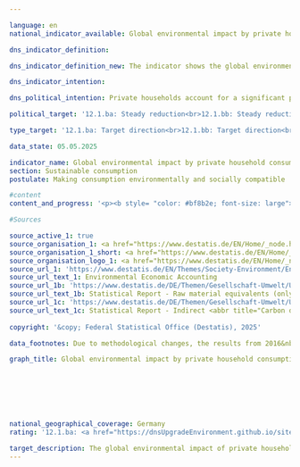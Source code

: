 ```yaml
---

language: en        
national_indicator_available: Global environmental impact by private household consumption        

dns_indicator_definition:         

dns_indicator_definition_new: The indicator shows the global environmental impact of private household consumption compared to the base year 2010. Specifically, these are the domestic and foreign use of raw materials (12.1.ba), energy consumption (12.1.bb) and carbon dioxide (<abbr title="Carbon dioxide" tabindex="0">CO₂</abbr>) emissions (12.1.bc) in connection with the production and consumption of all goods for the consumption activities of domestic private households.        

dns_indicator_intention:         

dns_political_intention: Private households account for a significant proportion of an economy's resource consumption through their consumption activities. However, this consumption is not only domestic, but also takes place indirectly abroad through the production of imported goods. The indicator therefore provides information on the global environmental impact of the consumption activities of private households. By reducing energy consumption, for example, resources are saved at home and abroad and climate-damaging carbon dioxide emissions are avoided.        

political_target: '12.1.ba: Steady reduction<br>12.1.bb: Steady reduction<br>12.1.bc: Steady reduction'        

type_target: '12.1.ba: Target direction<br>12.1.bb: Target direction<br>12.1.bc: Target direction'        

data_state: 05.05.2025        

indicator_name: Global environmental impact by private household consumption        
section: Sustainable consumption        
postulate: Making consumption environmentally and socially compatible        

#content         
content_and_progress: '<p><b style= "color: #bf8b2e; font-size: large">12.1.b Global environmental impact by private household consumption</b><br><br>The environmental impact of private household consumption cannot be fully captured by a single indicator. Therefore, the analysis is based on three key influencing factors: raw material use (Indicator 12.1.ba), energy consumption (Indicator 12.1.bb), and <abbr title="Carbon dioxide" tabindex="0">CO₂</abbr> emissions resulting from private household consumption (Indicator 12.1.bc). The underlying data is sourced from the Environmental-Economic Accounting (<abbr title="Environmental economic accounts" tabindex="0">UGR</abbr>). The <abbr title="Environmental economic accounts" tabindex="0">UGR</abbr> quantifies the environmental impacts associated with the production of goods for private household consumption using an input-output model.<br><br>Private households consume resources both directly and indirectly. Accordingly, the three indicators account for both direct and indirect consumption and capture environmental impacts both within Germany and those occurring abroad due to production processes for goods consumed in Germany.<br><br>Direct consumption includes, for instance, the use of natural gas for heating, fuel consumption in road transport, and the direct consumption of food.<br><br>Indirect consumption arises along the entire production and supply chain&nbsp;–&nbsp;for example, during the manufacture, processing, and transport of consumer goods&nbsp;–&nbsp;and involves both domestic and foreign resource and energy use, as well as <abbr title="Carbon dioxide" tabindex="0">CO₂</abbr> emissions.<br><br>There are close interrelations between raw material use, energy consumption, and <abbr title="Carbon dioxide" tabindex="0">CO₂</abbr> emissions. The use of fossil fuels such as coal, crude oil, or natural gas for electricity and heat generation leads not only to resource and energy use but also to <abbr title="Carbon dioxide" tabindex="0">CO₂</abbr> emissions.<br><br>All three indicators are presented in comparison to the reference year 2010.<br><br><b>12.1.ba Raw Material Use</b><br><br>Raw materials are categorised into abiotic and biotic resources. Abiotic resources include fossil fuels such as coal, crude oil, and natural gas, as well as non-energy raw materials like ores and other mineral resources, including sand, gravel, limestone, clay, silica sands, salt, and fertiliser minerals.<br><br>Biotic raw materials encompass plant-based products from agriculture and forestry as well as wild animals obtained through hunting or fishing. By contrast, products of animal husbandry such as meat, milk, or eggs are classified as economic goods rather than raw materials.<br><br>Water is not considered a separate raw material, as its quantitative dominance would overshadow the presentation of other raw material groups. However, the water content of biotic raw materials is included as part of the respective resource.<br><br>Total raw material use for private household consumption remained largely stable from 2010&nbsp;but began to decline after 2016, amounting to a preliminary figure of 555&nbsp;million tonnes in 2022. This corresponds to a reduction to 89.2% of the 2010&nbsp;level. A more detailed analysis reveals that the use of abiotic raw materials fell by 12.1% since 2010, while the use of biotic raw materials declined by 7.1%.<br><br>In 2022, approximately 60.5% of abiotic resource consumption was attributable to fossil fuels. Their use fell by 14.1% since 2010. The consumption of ores decreased by 25.8%, while the use of other mineral resources increased by 17.2%.<br><br><b>12.1.bb Energy Consumption</b><br><br>The data on energy consumption also includes transformation, storage, and transmission losses, such as those arising during electricity and district heating generation in the context of indirect consumption. The indicator is influenced by both changes in consumption behaviour and efficiency improvements in energy supply.<br><br>Since 2010, energy consumption resulting from private household consumption has been on a downward trend. By 2021, it had decreased by 14.3% to 8,509&nbsp;petajoules. Approximately 45% of this energy use is attributable to direct household consumption, while 55% stems from indirect energy use incurred during the production of goods demanded by households. Compared to 2010, the decline in direct energy consumption was smaller than in indirect consumption.<br><br>Energy consumption is broken down into the categories of residential energy use (direct), mobility, energy goods, other products, food, services, and trade. The largest share is accounted for by residential energy use (direct), representing 30% of total household energy consumption&nbsp;–&nbsp;equivalent to 2,554&nbsp;petajoules in 2021&nbsp;–&nbsp;followed by mobility at 20%.<br><br>Between 2010&nbsp;and 2021, energy consumption per household fell by 16.9% to 208&nbsp;gigajoules. Per capita, this equates to a decline of 15.8% to 102&nbsp;gigajoules.<br><br><b>12.1.bc <abbr title="Carbon dioxide" tabindex="0">CO₂</abbr> Emissions</b><br><br>In 2021, <abbr title="Carbon dioxide" tabindex="0">CO₂</abbr> emissions from private household consumption amounted to 540&nbsp;million tonnes, representing a 16.9% decrease compared to 2010.<br><br>As with energy consumption, direct emissions&nbsp;–&nbsp;down by 9.8%&nbsp;–&nbsp;declined less sharply than indirect emissions, which are generated during the production and transport of consumer goods. These decreased by 20.8%.<br><br>In 2021, consumption activities resulted in 13.2&nbsp;tonnes of <abbr title="Carbon dioxide" tabindex="0">CO₂</abbr> emissions per household&nbsp;–&nbsp;a reduction of 19.4% compared to 2010.<br><br><b>Interpretation of Indicators and Methodological Notes</b><br><br>The indicators on global environmental impacts relate to private household consumption across the entire economy and are normalised to the year 2010. They do not refer to the number of individuals or households. When interpreting the results, it is important to note that, in addition to efficiency gains and changes in consumption behaviour, demographic developments&nbsp;–&nbsp;such as population growth or an increase in the number of households&nbsp;–&nbsp;can also influence <abbr title="Carbon dioxide" tabindex="0">CO₂</abbr> emissions as well as raw material and energy use.<br><br>For instance, a growing population can result in absolute consumption and emissions not decreasing&nbsp;–&nbsp;or even increasing&nbsp;–&nbsp;despite efficiency improvements or shifts in consumer behaviour.</p>'                

#Sources        

source_active_1: true
source_organisation_1: <a href="https://www.destatis.de/EN/Home/_node.html" target="_blank">Federal Statistical Office</a>
source_organisation_1_short: <a href="https://www.destatis.de/EN/Home/_node.html" target="_blank">Federal Statistical Office</a>
source_organisation_logo_1: <a href="https://www.destatis.de/EN/Home/_node.html" target="_blank"><img src="https://dnsTestEnvironment.github.io/dns-indicators/public/OrgImgEn/destatis.png" alt="Federal Statistical Office" title=" Click here to visit the homepage of the organizationFederal Statistical Office" style="height:60px; width:148px; border:transparent"/></a>
source_url_1: 'https://www.destatis.de/EN/Themes/Society-Environment/Environment/Environmental-Economic-Accounting/_node.html'
source_url_text_1: Environmental Economic Accounting
source_url_1b: 'https://www.destatis.de/DE/Themen/Gesellschaft-Umwelt/Umwelt/UGR/rohstoffe-materialfluesse-wasser/_inhalt.html#_47vjyakwy'
source_url_text_1b: Statistical Report - Raw material equivalents (only available in German)
source_url_1c: 'https://www.destatis.de/DE/Themen/Gesellschaft-Umwelt/Umwelt/UGR/energiefluesse-emissionen/Publikationen/Downloads/statistischer-bericht-ugr-energiefluesse-emissionen-5859006217005.html'
source_url_text_1c: Statistical Report - Indirect <abbr title="Carbon dioxide" tabindex="0">CO₂</abbr>-emissions and indirekt energy flows
        
copyright: '&copy; Federal Statistical Office (Destatis), 2025'        

data_footnotes: Due to methodological changes, the results from 2016&nbsp;are only comparable with previous years to a limited extent.<br>• 2022&nbsp;provisional data.        

graph_title: Global environmental impact by private household consumption        

        

        

                

national_geographical_coverage: Germany        
rating: '12.1.ba: <a href="https://dnsUpgradeEnvironment.github.io/site/en/status"><img src="https://sdg-indikatoren.de/public/Wettersymbole/Sonne.png" title="In 2022 both the average value and the previous annual change pointed in the right direction." alt="Weathersymbol: Sun"/></a><br>12.1.bb: <a href="https://dnsUpgradeEnvironment.github.io/site/en/status"><img src="https://sdg-indikatoren.de/public/Wettersymbole/Leicht bewölkt.png" title="In 2021 the average development aimed in the right direction, but in the previous year there had been a development in the wrong direction or no change at all." alt="Weathersymbol: Clouded sun"/></a><br>12.1.bc: <a href="https://dnsUpgradeEnvironment.github.io/site/en/status"><img src="https://sdg-indikatoren.de/public/Wettersymbole/Leicht bewölkt.png" title="In 2021 the average development aimed in the right direction, but in the previous year there had been a development in the wrong direction or no change at all." alt="Weathersymbol: Clouded sun"/></a>'        

target_description: The global environmental impact of private household consumption is to be reduced in all three areas (use of raw materials, energy consumption and <abbr title="Carbon dioxide" tabindex="0">CO₂</abbr> emissions).<br><br>Based on the target formulation, the value for all three indicators has fallen on average over the last six years and has therefore developed in the desired direction. In the last year (2022), the value of indicator 12.1.ba also fell, meaning that this indicator is rated as "Sun" for 2022. However, the values of indicators 12.1.bb and 12.1.bc increased between 2020&nbsp;and 2021, meaning that these indicators are rated as "slightly cloudy" for 2021.        
---
```


